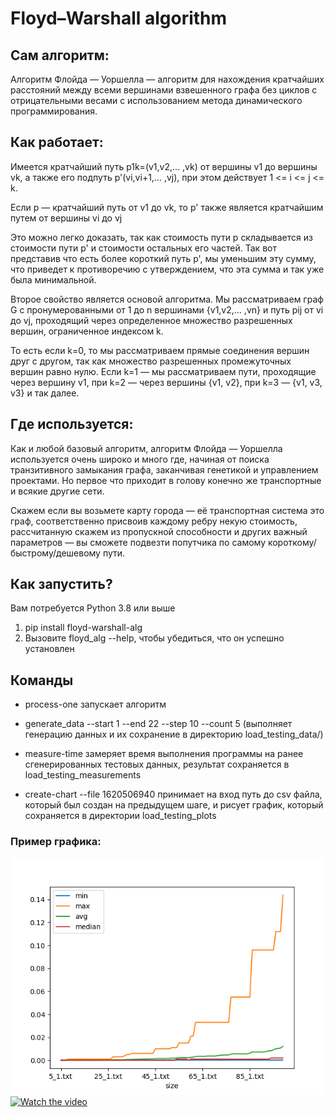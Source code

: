 # Floyd–Warshall algorithm

## Сам алгоритм:

Алгоритм Флойда — Уоршелла — алгоритм для нахождения кратчайших расстояний между всеми вершинами взвешенного графа без
циклов с отрицательными весами с использованием метода динамического программирования.

## Как работает:

Имеется кратчайший путь p1k=(v1,v2,… ,vk) от вершины v1 до вершины vk, а также его подпуть p'(vi,vi+1,… ,vj), при этом
действует 1 <= i <= j <= k.

<p>Если p — кратчайший путь от v1 до vk, то p' также является кратчайшим 
путем от вершины vi до vj</p>

<p>Это можно легко доказать, так как стоимость пути p складывается из стоимости
пути p' и стоимости остальных его частей. Так вот представив что есть более 
короткий путь p', мы уменьшим эту сумму, что приведет к противоречию с утверждением, 
что эта сумма и так уже была минимальной.</p>

<p> Второе свойство является основой алгоритма. Мы рассматриваем граф G 
с пронумерованными от 1 до n вершинами {v1,v2,… ,vn} и путь pij от vi до vj, 
проходящий через определенное множество разрешенных вершин, ограниченное индексом k.</p>

<p>То есть если k=0, то мы рассматриваем прямые соединения вершин друг с другом, 
так как множество разрешенных промежуточных вершин равно нулю.
Если k=1 — мы рассматриваем пути, проходящие через вершину v1, 
при k=2 — через вершины {v1, v2}, при k=3 — {v1, v3, v3} и так далее.</p>

## Где используется:

<p>Как и любой базовый алгоритм, алгоритм Флойда — Уоршелла 
используется очень широко и много где, начиная от поиска транзитивного замыкания графа, 
заканчивая генетикой и управлением проектами. Но первое что приходит в голову конечно же 
транспортные и всякие другие сети.</p>

<p>Скажем если вы возьмете карту города — её транспортная система это граф, 
соответственно присвоив каждому ребру некую стоимость, 
рассчитанную скажем из пропускной способности и других важный параметров — вы сможете 
подвезти попутчика по самому короткому/быстрому/дешевому пути.</p>

## Как запустить?

Вам потребуется Python 3.8 или выше

1. pip install floyd-warshall-alg
2. Вызовите floyd_alg --help, чтобы убедиться, что он успешно установлен

## Команды

* process-one запускает алгоритм


* generate_data --start 1 --end 22 --step 10 --count 5 (выполняет генерацию данных и их сохранение в директорию load_testing_data/)


* measure-time замеряет время выполнения программы на ранее сгенерированных тестовых данных, результат сохраняется в
  load_testing_measurements


* create-chart --file 1620506940 принимает на вход путь до csv файла, который был создан на предыдущем шаге, и рисует график, который
  сохраняется в директории load_testing_plots

### Пример графика:

![Alt text](load_testing_plots/1621626290.png?raw=true "Title")
[![Watch the video](https://i.imgur.com/7g9mzdM.jpg)](https://youtu.be/RBBIM4YO2_8)
